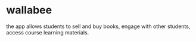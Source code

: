 # wallabee
the app allows students to sell and buy books, engage with other students, access course learning materials. 
